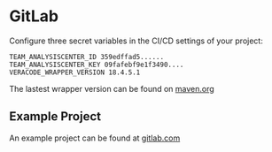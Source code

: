 # GitLab

Configure three secret variables in the CI/CD settings of your project:

```
TEAM_ANALYSISCENTER_ID 359edffad5......
TEAM_ANALYSISCENTER_KEY 09fafebf9e1f3490....
VERACODE_WRAPPER_VERSION 18.4.5.1
```

The lastest wrapper version can be found on [maven.org](https://repo1.maven.org/maven2/com/veracode/vosp/api/wrappers/vosp-api-wrappers-java/)

## Example Project

An example project can be found at [gitlab.com](https://gitlab.com/ctcampbell/veracode-gitlab-example)
